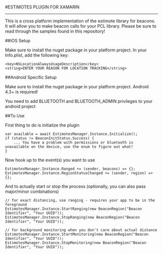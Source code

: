 ﻿#ESTIMOTES PLUGIN FOR XAMARIN

---

This is a cross platform implementation of the estimote library for beacons.  It will allow you to make beacon calls for your PCL library.
Please be sure to read through the samples found in this repository!


##iOS Setup

Make sure to install the nuget package in your platform project.
In your Info.plist, add the following key:

    <key>NSLocationAlwaysUsageDescription</key>
    <string>ENTER YOUR REASON FOR LOCATION TRACKING</string>


##Android Specific Setup

Make sure to install the nuget package in your platform project.  Android 4.3+ is required!

You need to add BLUETOOTH and BLUETOOTH_ADMIN privileges to your android project


##To Use

First thing to do is initialize the plugin

    var available = await EstimotesManager.Instance.Initialize();
    if (status != BeaconInitStatus.Success) {
        ... You have a problem with permissions or bluetooth is unavailable on the device, use the enum to figure out what!
    }

Now hook up to the event(s) you want to use

    EstimotesManager.Instance.Ranged += (sender, beacons) => {};
    EstimotesManager.Instance.RegionStatusChanged += (sender, region) => {};

And to actually start or stop the process (optionally, you can also pass major/minor combinations)

    // for exact distancing, use ranging - requires your app to be in the foreground
    EstimotesManager.Instance.StartRanging(new BeaconRegion("Beacon Identifier", "Your UUID"));
    EstimotesManager.Instance.StopRanging(new BeaconRegion("Beacon Identifier", "Your UUID"));

    // for background monitoring when you don't care about actual distance
    EstimotesManager.Instance.StartMonitoring(new BeaconRegion("Beacon Identifier", "Your UUID"));
    EstimotesManager.Instance.StopMonitoring(new BeaconRegion("Beacon Identifier", "Your UUID"));

